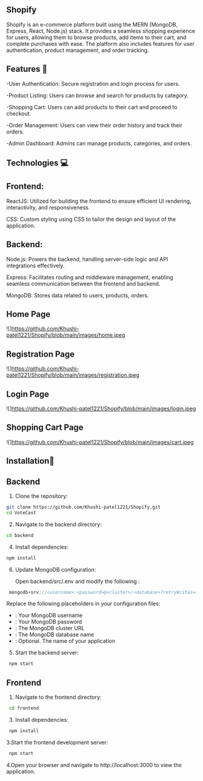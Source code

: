 ## Shopify
Shopify is an e-commerce platform built using the MERN (MongoDB, Express, React, Node.js) stack. It provides a seamless shopping experience for users, allowing them to browse products, add items to their cart, and complete purchases with ease. The platform also includes features for user authentication, product management, and order tracking.

## Features 🎯

-User Authentication: Secure registration and login process for users.

-Product Listing: Users can browse and search for products by category.

-Shopping Cart: Users can add products to their cart and proceed to checkout.

-Order Management: Users can view their order history and track their orders.

-Admin Dashboard: Admins can manage products, categories, and orders.

## Technologies 💻

## Frontend:

ReactJS: Utilized for building the frontend to ensure efficient UI rendering, interactivity, and responsiveness.

CSS: Custom styling using CSS to tailor the design and layout of the application.

## Backend:
Node.js: Powers the backend, handling server-side logic and API integrations effectively.

Express: Facilitates routing and middleware management, enabling seamless communication between the frontend and backend.

MongoDB: Stores data related to users, products, orders.

## Home Page

![]https://github.com/Khushi-patel1221/Shopify/blob/main/images/home.jpeg
## Registration Page
![]https://github.com/Khushi-patel1221/Shopify/blob/main/images/registration.jpeg
## Login Page
![]https://github.com/Khushi-patel1221/Shopify/blob/main/images/login.jpeg
## Shopping Cart Page
![]https://github.com/Khushi-patel1221/Shopify/blob/main/images/cart.jpeg


## Installation🚀
## Backend
1. Clone the repository:
```sh
git clone https://github.com/Khushi-patel1221/Shopify.git
cd VoteCast
```

2. Navigate to the backend directory:
```sh
cd backend
```
4. Install dependencies:
```sh
npm install
```

6. Update MongoDB configuration:

   Open backend/src/.env and modify the following :

```javascript
 mongodb+srv://<username>:<password>@<cluster>/<database>?retryWrites=true&w=majority&appName=<appname>
```
 Replace the following placeholders in your configuration files:

- <username>: Your MongoDB username                                                                        
- <password>: Your MongoDB password                                                                 
- <cluster>: The MongoDB cluster URL                                                                  
- <database>: The MongoDB database name                                                              
- <appname>: Optional. The name of your application                                                         

5. Start the backend server:
```sh
 npm start
```

## Frontend
1. Navigate to the frontend directory:
```sh
 cd frontend
```

3. Install dependencies:
```sh
 npm install
```

3.Start the frontend development server:
```sh
 npm start
```

4.Open your browser and navigate to  http://localhost:3000 to view the application.
